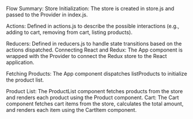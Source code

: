 Flow Summary:
Store Initialization: The store is created in store.js and passed to the Provider in index.js.

Actions: Defined in actions.js to describe the possible interactions (e.g., adding to cart, removing from cart, listing products).

Reducers:
Defined in reducers.js to handle state transitions based on the actions dispatched.
Connecting React and Redux: The App component is wrapped with the Provider to connect the Redux store to the React application.

Fetching Products:
The App component dispatches listProducts to initialize the product list.

Product List:
The ProductList component fetches products from the store and renders each product using the Product component.
Cart:
The Cart component fetches cart items from the store, calculates the total amount, and renders each item using the CartItem component.
